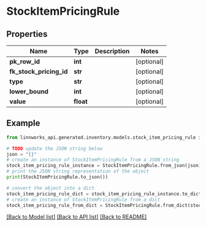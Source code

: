 # StockItemPricingRule


## Properties

Name | Type | Description | Notes
------------ | ------------- | ------------- | -------------
**pk_row_id** | **int** |  | [optional] 
**fk_stock_pricing_id** | **str** |  | [optional] 
**type** | **str** |  | [optional] 
**lower_bound** | **int** |  | [optional] 
**value** | **float** |  | [optional] 

## Example

```python
from linnworks_api.generated.inventory.models.stock_item_pricing_rule import StockItemPricingRule

# TODO update the JSON string below
json = "{}"
# create an instance of StockItemPricingRule from a JSON string
stock_item_pricing_rule_instance = StockItemPricingRule.from_json(json)
# print the JSON string representation of the object
print(StockItemPricingRule.to_json())

# convert the object into a dict
stock_item_pricing_rule_dict = stock_item_pricing_rule_instance.to_dict()
# create an instance of StockItemPricingRule from a dict
stock_item_pricing_rule_from_dict = StockItemPricingRule.from_dict(stock_item_pricing_rule_dict)
```
[[Back to Model list]](../README.md#documentation-for-models) [[Back to API list]](../README.md#documentation-for-api-endpoints) [[Back to README]](../README.md)


